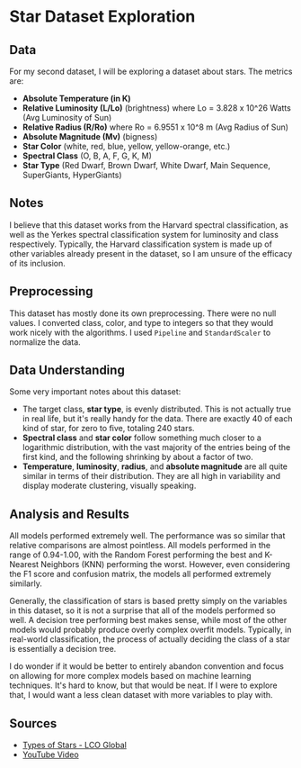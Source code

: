 # Star Dataset Exploration

## Data

For my second dataset, I will be exploring a dataset about stars. The metrics are:

- **Absolute Temperature (in K)**
- **Relative Luminosity (L/Lo)** (brightness) where Lo = 3.828 x 10^26 Watts (Avg Luminosity of Sun)
- **Relative Radius (R/Ro)** where Ro = 6.9551 x 10^8 m (Avg Radius of Sun)
- **Absolute Magnitude (Mv)** (bigness)
- **Star Color** (white, red, blue, yellow, yellow-orange, etc.)
- **Spectral Class** (O, B, A, F, G, K, M)
- **Star Type** (Red Dwarf, Brown Dwarf, White Dwarf, Main Sequence, SuperGiants, HyperGiants)

## Notes

I believe that this dataset works from the Harvard spectral classification, as well as the Yerkes spectral classification system for luminosity and class respectively. Typically, the Harvard classification system is made up of other variables already present in the dataset, so I am unsure of the efficacy of its inclusion.

## Preprocessing

This dataset has mostly done its own preprocessing. There were no null values. I converted class, color, and type to integers so that they would work nicely with the algorithms. I used `Pipeline` and `StandardScaler` to normalize the data.

## Data Understanding

Some very important notes about this dataset:

- The target class, **star type**, is evenly distributed. This is not actually true in real life, but it's really handy for the data. There are exactly 40 of each kind of star, for zero to five, totaling 240 stars.
- **Spectral class** and **star color** follow something much closer to a logarithmic distribution, with the vast majority of the entries being of the first kind, and the following shrinking by about a factor of two.
- **Temperature**, **luminosity**, **radius**, and **absolute magnitude** are all quite similar in terms of their distribution. They are all high in variability and display moderate clustering, visually speaking.

## Analysis and Results

All models performed extremely well. The performance was so similar that relative comparisons are almost pointless. All models performed in the range of 0.94-1.00, with the Random Forest performing the best and K-Nearest Neighbors (KNN) performing the worst. However, even considering the F1 score and confusion matrix, the models all performed extremely similarly.

Generally, the classification of stars is based pretty simply on the variables in this dataset, so it is not a surprise that all of the models performed so well. A decision tree performing best makes sense, while most of the other models would probably produce overly complex overfit models. Typically, in real-world classification, the process of actually deciding the class of a star is essentially a decision tree.

I do wonder if it would be better to entirely abandon convention and focus on allowing for more complex models based on machine learning techniques. It's hard to know, but that would be neat. If I were to explore that, I would want a less clean dataset with more variables to play with.

## Sources

- [Types of Stars - LCO Global](https://lco.global/spacebook/stars/types-stars/)
- [YouTube Video](https://www.youtube.com/watch?v=Y5VU3Mp6abI)

